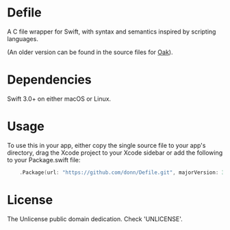 # Defile
A C file wrapper for Swift, with syntax and semantics inspired by scripting languages.

(An older version can be found in the source files for [Oak](https://github.com/donn/Oak)).

# Dependencies
Swift 3.0+ on either macOS or Linux.

# Usage
To use this in your app, either copy the single source file to your app's directory, drag the Xcode project to your Xcode sidebar or add the following to your Package.swift file:

```swift
    .Package(url: "https://github.com/donn/Defile.git", majorVersion: 3, minor: 0)
```

# License
The Unlicense public domain dedication. Check 'UNLICENSE'.